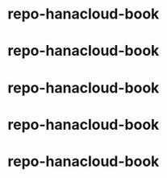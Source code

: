 # repo-hanacloud-book
# repo-hanacloud-book
# repo-hanacloud-book
# repo-hanacloud-book
# repo-hanacloud-book
